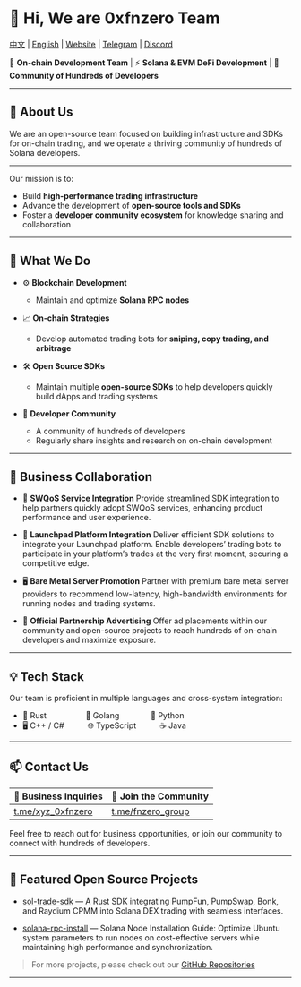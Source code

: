 
# 👋 Hi, We are **0xfnzero Team**
[中文](https://github.com/0xfnzero/0xfnzero/blob/main/README_CN.md) | [English](https://github.com/0xfnzero/0xfnzero/blob/main/README.md) | [Website](https://fnzero.dev/) | [Telegram](https://t.me/fnzero_group) | [Discord](https://discord.gg/3At4eaUt)

🔗 **On-chain Development Team** | ⚡ **Solana & EVM DeFi Development** | 👥 **Community of Hundreds of Developers**

---

## 🧠 About Us

We are an open-source team focused on building infrastructure and SDKs for on-chain trading, and we operate a thriving community of hundreds of Solana developers.

---

Our mission is to:

* Build **high-performance trading infrastructure**
* Advance the development of **open-source tools and SDKs**
* Foster a **developer community ecosystem** for knowledge sharing and collaboration

---

## 🚀 What We Do

* ⚙️ **Blockchain Development**

  * Maintain and optimize **Solana RPC nodes**

* 📈 **On-chain Strategies**

  * Develop automated trading bots for **sniping, copy trading, and arbitrage**

* 🛠️ **Open Source SDKs**

  * Maintain multiple **open-source SDKs** to help developers quickly build dApps and trading systems

* 👥 **Developer Community**

  * A community of hundreds of developers
  * Regularly share insights and research on on-chain development

---

## 💼 Business Collaboration

* 🔌 **SWQoS Service Integration**
  Provide streamlined SDK integration to help partners quickly adopt SWQoS services, enhancing product performance and user experience.

* 🚀 **Launchpad Platform Integration**
  Deliver efficient SDK solutions to integrate your Launchpad platform.
  Enable developers’ trading bots to participate in your platform’s trades at the very first moment, securing a competitive edge.

* 🖥️ **Bare Metal Server Promotion**
  Partner with premium bare metal server providers to recommend low-latency, high-bandwidth environments for running nodes and trading systems.

* 📢 **Official Partnership Advertising**
  Offer ad placements within our community and open-source projects to reach hundreds of on-chain developers and maximize exposure.

---

## 💡 Tech Stack

Our team is proficient in multiple languages and cross-system integration:

* 🦀 Rust     🔧 Golang    🧠 Python
* 🖥️ C++ / C#   🌐 TypeScript   ☕ Java

---

## 📫 Contact Us  

| 🤝 Business Inquiries | 👥 Join the Community |
|------------------------|-----------------------|
| [t.me/xyz_0xfnzero](https://t.me/xyz_0xfnzero) | [t.me/fnzero_group](https://t.me/fnzero_group) |

Feel free to reach out for business opportunities, or join our community to connect with hundreds of developers.

---

## 📂 Featured Open Source Projects

* [sol-trade-sdk](https://github.com/0xfnzero/sol-trade-sdk) — A Rust SDK integrating PumpFun, PumpSwap, Bonk, and Raydium CPMM into Solana DEX trading with seamless interfaces.

* [solana-rpc-install](https://github.com/0xfnzero/solana-rpc-install) — Solana Node Installation Guide: Optimize Ubuntu system parameters to run nodes on cost-effective servers while maintaining high performance and synchronization.

> For more projects, please check out our [GitHub Repositories](https://github.com/0xfnzero?tab=repositories)

---
